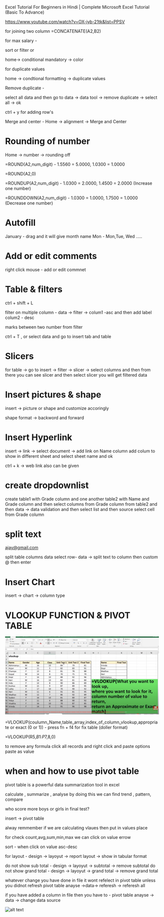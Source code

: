 Excel Tutorial For Beginners in Hindi | Complete Microsoft Excel Tutorial (Basic To Advance)

https://www.youtube.com/watch?v=OX-iyb-21tk&list=PPSV


for joining two column
=CONCATENATE(A2,B2)


for max salary -

sort or filter or 

home-> conditional mandatory -> color


for duplicate values

home -> condtional formatting -> duplicate values


Remove duplicate - 

select all data and then go to data -> data tool -> remove duplicate -> select all -> ok



ctrl + y for adding row's



Merge and center - Home -> alignment -> Merge and Center




# Rounding of number

Home -> number -> rounding off

=ROUND(A2,num_digit) - 1.5560  = 5.0000,  1.0300 = 1.0000

=ROUND(A2,0) 



=ROUNDUP(A2,num_digit) - 1.0300 = 2.0000,  1.4500 = 2.0000 (Increase one number)


=ROUNDDOWN(A2,num_digit) - 1.0300 = 1.0000,  1.7500 = 1.0000 (Decrease one number)


# Autofill

January  - drag and it will give month name
Mon - Mon,Tue, Wed .....




# Add or edit comments

right click mouse - add or edit commnet


# Table & filters

ctrl + shift + L

filter on multiple column - data -> filter -> colum1 -asc and then add label colum2 - desc

marks between two number from filter


ctrl + T , or select data and go to insert tab and table



# Slicers 

for table -> go to insert -> filter -> slicer -> select columns and then from there you can see slicer and then select slicer you will get filtered data



# Insert pictures & shape

insert -> picture or shape and customize accoringly

shape format -> backword and forward 



# Insert Hyperlink

insert -> link -> select document -> add link on Name column add colum to show in different sheet  and select sheet name and ok 

ctrl + k -> web link also can be given



# create dropdownlist

create table1 with Grade column and one another table2 with Name and Grade column and then select columns from Grade column from table2 and then data -> data validation and then select list and then source select cell from Grade column



# split text 

ajay@gmail.com

split table columns data  select row- data -> split text to column then custom @ then enter 

# Insert Chart 

insert -> chart -> column type

# VLOOKUP FUNCTION & PIVOT TABLE


![alt text](vlookup.png)



=VLOOKUP(coulumn_Name,table_array,index_of_column_vlookup,appropriate or exact (0 or 1))      - press fn + f4 for fix table (doller format)


=VLOOKUP(R5,$B$1:$P$7,8,0)


to remove any formula click all records and right click and paste options paste as value


# when and how to use pivot table

pivot table is a powerful data summarization tool in excel


calculate , summarize , analyse  by doing this we can find trend , pattern, compare




who score more boys or girls in final test?


insert -> pivot table

alway remmember if we are calculating vlaues then put in values place


for check count,avg,sum,min,max we can click on value errow

sort - when click on value asc-desc



for layout - design -> layoyut -> report layout -> show in tabular format

do not show sub total - design -> layoyut -> subtotal -> remove subtotal
do not show grand total - design -> layoyut -> grand total -> remove grand total


whatever change you have done in file it wont refelect in pivot table unless you didnot refresh
pivot table anayse ->data-> referesh -> referesh all


if you have added a column in file then you have to - pivot table anayse -> data -> change data source


![alt text](image.png)